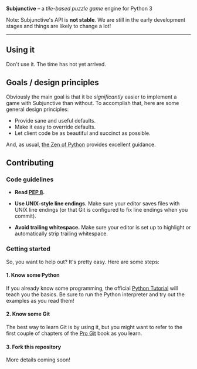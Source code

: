 **Subjunctive** – a *tile-based puzzle game* engine for Python 3

Note: Subjunctive's API is **not stable**. We are still in the early
development stages and things are likely to change a lot!

* * *

## Using it

Don't use it. The time has not yet arrived.

## Goals / design principles

Obviously the main goal is that it be *significantly* easier to
implement a game with Subjunctive than without. To accomplish that, here
are some general design principles:

*   Provide sane and useful defaults.
*   Make it easy to override defaults.
*   Let client code be as beautiful and succinct as possible.

And, as usual, [the Zen of Python] provides excellent guidance.

## Contributing

### Code guidelines

*   **Read [PEP 8].**

*   **Use UNIX-style line endings.** Make sure your editor saves files
    with UNIX line endings (or that Git is configured to fix line
    endings when you commit).

*   **Avoid trailing whitespace.** Make sure your editor is set
    up to highlight or automatically strip trailing whitespace.

### Getting started

So, you want to help out? It's pretty easy. Here are some steps:

#### 1. Know some Python

If you already know some programming, the official [Python Tutorial]
will teach you the basics. Be sure to run the Python interpreter and try
out the examples as you read them!

#### 2. Know some Git

The best way to learn Git is by using it, but you might want to refer to
the first couple of chapters of the [Pro Git] book as you learn.

#### 3. Fork this repository

More details coming soon!

[the Zen of Python]: http://www.python.org/dev/peps/pep-0020/
[PEP 8]: http://www.python.org/dev/peps/pep-0008/
[Python Tutorial]: http://docs.python.org/3/tutorial/introduction.html
[Pro Git]: http://git-scm.com/book
